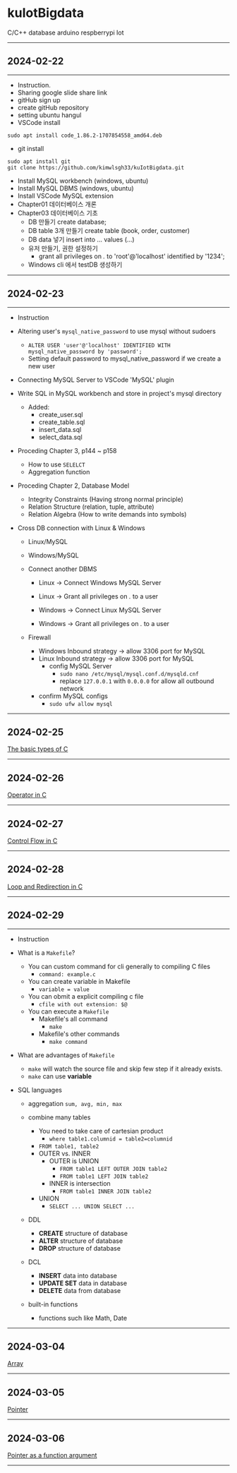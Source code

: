# kuIotBigdata

C/C++ database arduino respberrypi Iot

---

## 2024-02-22

---

- Instruction.
- Sharing google slide share link
- gitHub sign up
- create gitHub repository
- setting ubuntu hangul
- VSCode install

```shell
sudo apt install code_1.86.2-1707854558_amd64.deb
```

- git install

```shell
sudo apt install git
git clone https://github.com/kimwlsgh33/kuIotBigdata.git
```

- Install MySQL workbench (windows, ubuntu)
- Install MySQL DBMS (windows, ubuntu)
- Install VSCode MySQL extension
- Chapter01 데이터베이스 개론
- Chapter03 데이터베이스 기초
  - DB 만들기 create database;
  - DB table 3개 만들기 create table (book, order, customer)
  - DB data 넣기 insert into ... values (...)
  - 유저 만들기, 권한 설정하기
    - grant all privileges on _._ to 'root'@'localhost' identified by '1234';
  - Windows cli 에서 testDB 생성하기

---

## 2024-02-23

---

- Instruction
- Altering user's `mysql_native_password` to use mysql without sudoers
  - `ALTER USER 'user'@'localhost' IDENTIFIED WITH mysql_native_password by 'password';`
  - Setting default password to mysql_native_password if we create a new user
- Connecting MySQL Server to VSCode 'MySQL' plugin
- Write SQL in MySQL workbench and store in project's mysql directory
  - Added:
    - create_user.sql
    - create_table.sql
    - insert_data.sql
    - select_data.sql
- Proceding Chapter 3, p144 ~ p158
  - How to use `SELELCT`
  - Aggregation function
- Proceding Chapter 2, Database Model
  - Integrity Constraints (Having strong normal principle)
  - Relation Structure (relation, tuple, attribute)
  - Relation Algebra (How to write demands into symbols)
- Cross DB connection with Linux & Windows

  - Linux/MySQL
  - Windows/MySQL
  - Connect another DBMS

    - Linux -> Connect Windows MySQL Server
    - Linux -> Grant all privileges on _._ to a user

    - Windows -> Connect Linux MySQL Server
    - Windows -> Grant all privileges on _._ to a user

  - Firewall
    - Windows Inbound strategy -> allow 3306 port for MySQL
    - Linux Inbound strategy -> allow 3306 port for MySQL
      - config MySQL Server
        - `sudo nano /etc/mysql/mysql.conf.d/mysqld.cnf`
        - replace `127.0.0.1` with `0.0.0.0` for allow all outbound network
    - confirm MySQL configs
      - `sudo ufw allow mysql`

---

## 2024-02-25

[The basic types of C](c_src/notes/20240225_types.md)

---

## 2024-02-26

[Operator in C](c_src/notes/20240226.md)

---

## 2024-02-27

[Control Flow in C](c_src/notes/20240227.md)

---

## 2024-02-28

[Loop and Redirection in C](c_src/notes/20240228.md)

---

## 2024-02-29

---

- Instruction
- What is a `Makefile`?

  - You can custom command for cli generally to compiling C files
    - `command: example.c`
  - You can create variable in Makefile
    - `variable = value`
  - You can obmit a explicit compiling c file
    - `cfile with out extension: $@`
  - You can execute a `Makefile`
    - Makefile's all command
      - `make`
    - Makefile's other commands
      - `make command`

- What are advantages of `Makefile`
  - `make` will watch the source file and skip few step if it already exists.
  - `make` can use **variable**
- SQL languages

  - aggregation `sum, avg, min, max`
  - combine many tables
    - You need to take care of cartesian product
      - `where table1.columnid = table2=columnid`
    - `FROM table1, table2`
    - OUTER vs. INNER
      - OUTER is UNION
        - `FROM table1 LEFT OUTER JOIN table2`
        - `FROM table1 LEFT JOIN table2`
      - INNER is intersection
        - `FROM table1 INNER JOIN table2`
    - UNION
      - `SELECT ... UNION SELECT ...`
  - DDL
    - **CREATE** structure of database
    - **ALTER** structure of database
    - **DROP** structure of database
  - DCL

    - **INSERT** data into database
    - **UPDATE SET** data in database
    - **DELETE** data from database

  - built-in functions
    - functions such like Math, Date

---

## 2024-03-04

[Array](c_src/notes/20240304.md)

---

## 2024-03-05

[Pointer](c_src/notes/20240305.md)

---

## 2024-03-06

[Pointer as a function argument](c_src/notes/20240306.md)

---
